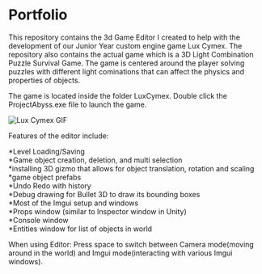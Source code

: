 # Portfolio

This repository contains the 3d Game Editor I created to help with the development of our 
Junior Year custom engine game Lux Cymex.
The repository also contains the actual game which is a 3D Light Combination Puzzle Survival Game.
The game is centered around the player solving puzzles with different light cominations that can affect the
physics and properties of objects.

The game is located inside the folder LuxCymex. Double click the ProjectAbyss.exe file to launch the game.

![Lux Cymex GIF](game/demonstration.gif)


Features of the editor include:
  
  *Level Loading/Saving  
  *Game object creation, deletion, and multi selection  
  *installing 3D gizmo that allows for object translation, rotation and scaling  
  *game object prefabs  
  *Undo Redo with history  
  *Debug drawing for Bullet 3D to draw its bounding boxes  
  *Most of the Imgui setup and windows  
  *Props window (similar to Inspector window in Unity)  
  *Console window  
  *Entities window for list of objects in world  

When using Editor:
  Press space to switch between Camera mode(moving around in the world) and Imgui mode(interacting with various
  Imgui windows).
